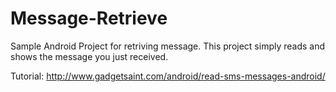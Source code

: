 # Message-Retrieve

Sample Android Project for retriving message. This project simply reads and shows the message you just received.

Tutorial: http://www.gadgetsaint.com/android/read-sms-messages-android/
